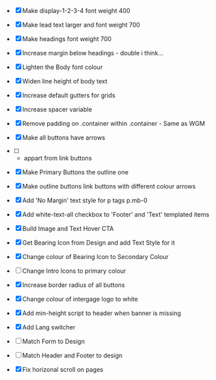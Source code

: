 - [x] Make display-1-2-3-4 font weight 400
- [x] Make lead text larger and font weight 700

- [x] Make headings font weight 700
- [x] Increase margin below headings - double i think...

- [x] Lighten the Body font colour
- [x] Widen line height of body text

- [x] Increase default gutters for grids
- [x] Increase spacer variable

- [x] Remove padding on .container within .container - Same as WGM

- [x] Make all buttons have arrows
- [ ] - appart from link buttons
- [x] Make Primary Buttons the outline one
- [x] Make outline buttons link buttons with different colour arrows

- [x] Add 'No Margin' text style for p tags p.mb-0

- [x] Add white-text-all checkbox to 'Footer' and 'Text' templated items

- [x] Build Image and Text Hover CTA

- [x] Get Bearing Icon from Design and add Text Style for it

- [x] Change colour of Bearing Icon to Secondary Colour
- [ ] Change Intro Icons to primary colour

- [x] Increase border radius of all buttons

- [x] Change colour of intergage logo to white

- [x] Add min-height script to header when banner is missing

- [x] Add Lang switcher

- [ ] Match Form to Design

- [ ] Match Header and Footer to design

- [x] Fix horizonal scroll on pages